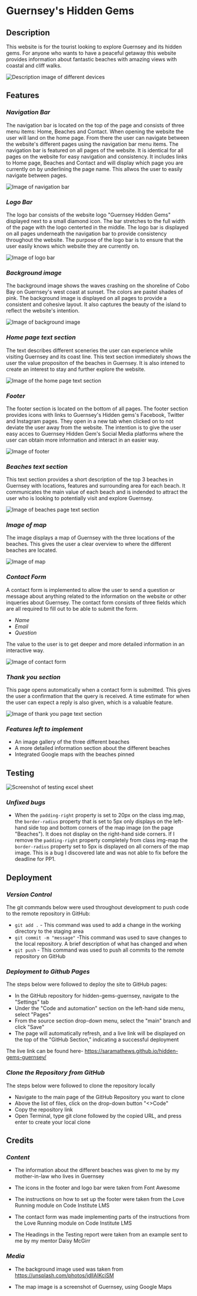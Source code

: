 # **Guernsey's Hidden Gems**
## **Description**
This website is for the tourist looking to explore Guernsey and its hidden gems. For anyone who wants to have a peaceful getaway this website provides information about fantastic beaches with amazing views with coastal and cliff walks. 

![Description image of different devices](docs/description.png)
## **Features**
### *Navigation Bar*
The navigation bar is located on the top of the page and consists of three menu items: Home, Beaches and Contact. When opening the website the user will land on the home page. From there the user can navigate between the website's different pages using the navigation bar menu items. 
The navigation bar is featured on all pages of the website. It is identical for all pages on the website for easy navigation and consistency. It includes links to Home page, Beaches and Contact and will display which page you are currently on by underlining the page name. This allwos the user to easily navigate between pages. 

![Image of navigation bar](docs/navigation-bar.png)
### *Logo Bar*
The logo bar consists of the website logo "Guernsey Hidden Gems" displayed next to a small diamond icon. The bar stretches to the full width of the page with the logo centerted in the middle. The logo bar is displayed on all pages underneath the navigation bar to provide consistency throughout the website. The purpose of the logo bar is to ensure that the user easily knows which website they are currently on. 

![Image of logo bar](docs/logo-bar.png)
### *Background image*
The background image shows the waves crashing on the shoreline of Cobo Bay on Guernsey's west coast at sunset. The colors are pastel shades of pink. The background image is displayed on all pages to provide a consistent and cohesive layout. It also captures the beauty of the island to reflect the website's intention. 

![Image of background image](docs/background-img.png)
### *Home page text section*
The text describes different sceneries the user can experience while visiting Guernsey and its coast line. This text section immediately shows the user the value propositon of the beaches in Guernsey. It is also intened to create an interest to stay and further explore the website. 

![Image of the home page text section](docs/home-page-section.png)
### *Footer* 
The footer section is located on the bottom of all pages. The footer section provides icons with links to Guernsey's Hidden gems's Facebook, Twitter and Instagram pages. They open in a new tab when clicked on to not deviate the user away from the website. The intention is to give the user easy acces to Guernsey Hidden Gem's Social Media platforms where the user can obtain more information and interact in an easier way. 

![Image of footer](docs/footer.png)
### *Beaches text section*
This text section provides a short description of the top 3 beaches in Guernsey with locations, features and surrounding area for each beach. It communicates the main value of each beach and is indended to attract the user who is looking to potentially visit and explore Guernsey. 

![Image of beaches page text section](docs/beaches-text-section.png)
### *Image of map* 
The image displays a map of Guernsey with the three locations of the beaches. This gives the user a clear overview to where the different beaches are located. 

![Image of map](docs/img-map.png)
### *Contact Form* 
A contact form is implemented to allow the user to send a question or message about anything related to the information on the website or other inqueries about Guernsey. The contact form consists of three fields which are all required to fill out to be able to submit the form. 
- *Name* 
- *Email* 
- *Question* 
   
The value to the user is to get deeper and more detailed information in an interactive way. 

![Image of contact form](docs/contact-form.png)
### *Thank you section* 
This page opens automatically when a contact form is submitted. This gives the user a confirmation that the query is received. A time estimate for when the user can expect a reply is also given, which is a valuable feature. 

![Image of thank you page text section](docs/thank-you-section.png)
### *Features left to implement* 
- An image gallery of the three different beaches 
- A more detailed information section about the different beaches
- Integrated Google maps with the beaches pinned

## **Testing**
 ![Screenshot of testing excel sheet](docs/testing-hidden-gems-guernsey.png)


 ### *Unfixed bugs*
 - When the `padding-right` property is set to 20px on the class img.map, the `border-radius` property that is set to 5px only displays on the left-hand side top and bottom corners of the map image (on the page "Beaches"). It does not display on the right-hand side corners. If I remove the `padding-right` property completely from class img-map the `border-radius` property set to 5px is displayed on all corners of the map image. This is a bug I discovered late and was not able to fix before the deadline for PP1. 

## **Deployment**
 ### *Version Control*
The git commands below were used throughout development to push code to the remote repository in GitHub:
- `git add .` - This command was used to add a change in the working directory to the staging area
- `git commit -m "message"` -This command was used to save changes to the local repository. A brief description of what has changed and when
- `git push` - This command was used to push all commits to the remote repository on GitHub

### *Deployment to Github Pages*
The steps below were followed to deploy the site to GitHub pages:
- In the GitHub repository for hidden-gems-guernsey, navigate to the "Settings" tab
- Under the "Code and automation" section on the left-hand side menu, select "Pages"
-  From the source section drop-down menu, select the "main" branch and click "Save"
- The page will automatically refresh, and a live link will be displayed on the top of the "GitHub Section," indicating a successful deployment

The live link can be found here- https://saramathews.github.io/hidden-gems-guernsey/

### *Clone the Repository from GitHub*
The steps below were followed to clone the repository locally  
- Navigate to the main page of the GitHub Repository you want to clone 
- Above the list of files, click on the drop-down button "<>Code"
- Copy the repository link 
- Open Terminal, type git clone followed by the copied URL, and press enter to create your local clone


## **Credits**
### *Content* 
- The information about the different beaches was given to me by my mother-in-law who lives in Guernsey

- The icons in the footer and logo bar were taken from Font Awesome

- The instructions on how to set up the footer were taken from the Love Running module on Code Institute LMS

- The contact form was made implementing parts of the instructions from the Love Running module on Code Institute LMS

- The Headings in the Testing report were taken from an example sent to me by my mentor Daisy McGirr

### *Media*
- The background image used was taken from https://unsplash.com/photos/jdllAIKciSM

- The map image is a screenshot of Guernsey, using Google Maps
